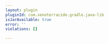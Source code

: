 ```yaml
---
layout: plugin
pluginId: com.xenoterracide.gradle.java-lib
isJarAvailable: true
error: ''
violations: []

---
```

